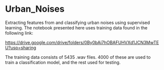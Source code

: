 # Urban_Noises
Extracting features from and classifying urban noises using supervised learning.
The notebook presented here uses training data found in the following link:

https://drive.google.com/drive/folders/0By0bAi7hOBAFUHVXd1JCN3MwTEU?usp=sharing

The training data consists of 5435 .wav files.
4000 of these are used to train a classification model, and the rest used for testing.

